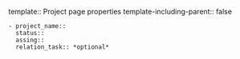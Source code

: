 template:: Project page properties
template-including-parent:: false

	- project_name:: 
	  status:: 
	  assing:: 
	  relation_task:: *optional*